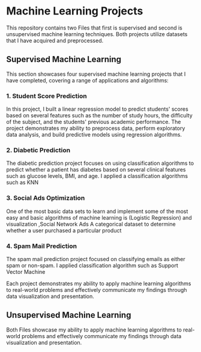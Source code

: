 # Machine Learning Projects

This repository contains two Files that first is supervised and second is unsupervised machine learning techniques. Both projects utilize datasets that I have acquired and preprocessed.

## Supervised Machine Learning

This section showcases four supervised machine learning projects that I have completed, covering a range of applications and algorithms:

### 1. Student Score Prediction

In this project, I built a linear regression model to predict students' scores based on several features such as the number of study hours, the difficulty of the subject, and the students' previous academic performance. The project demonstrates my ability to preprocess data, perform exploratory data analysis, and build predictive models using regression algorithms.

### 2. Diabetic Prediction

The diabetic prediction project focuses on using classification algorithms to predict whether a patient has diabetes based on several clinical features such as glucose levels, BMI, and age. I applied a classification algorithms such as KNN

### 3. Social Ads Optimization

One of the most basic data sets to learn and implement some of the most easy and basic algorithms of machine learning is (Logistic Regression) and visualization ,Social Network Ads A categorical dataset to determine whether a user purchased a particular product


### 4. Spam Mail Prediction

The spam mail prediction project focused on classifying emails as either spam or non-spam. I applied classification algorithm such as Support Vector Machine

Each project demonstrates my ability to apply machine learning algorithms to real-world problems and effectively communicate my findings through data visualization and presentation.
## Unsupervised Machine Learning

Both Files showcase my ability to apply machine learning algorithms to real-world problems and effectively communicate my findings through data visualization and presentation. 

